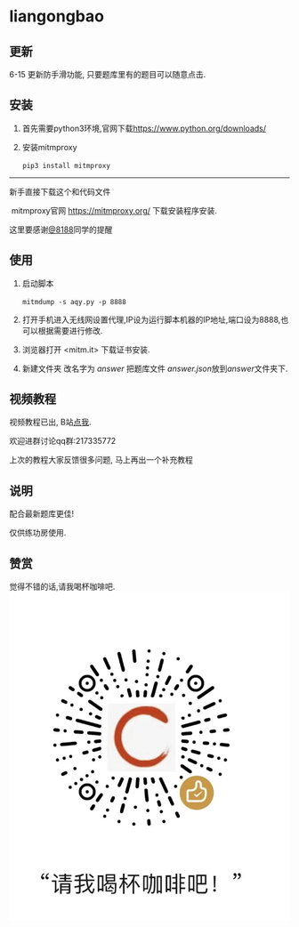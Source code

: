 # liangongbao

## 更新

6-15 更新防手滑功能, 只要题库里有的题目可以随意点击.

## 安装

1. 首先需要python3环境,官网下载<https://www.python.org/downloads/>

2. 安装mitmproxy

   `pip3 install mitmproxy`

---

新手直接下载这个和代码文件

​	mitmproxy官网 https://mitmproxy.org/ 下载安装程序安装.

这里要感谢[@8188](https://github.com/8188)同学的提醒

## 使用

1. 启动脚本

   `mitmdump -s aqy.py -p 8888`

2. 打开手机进入无线网设置代理,IP设为运行脚本机器的IP地址,端口设为8888,也可以根据需要进行修改.

3. 浏览器打开 <mitm.it> 下载证书安装.

4. 新建文件夹 改名字为 *answer* 把题库文件 *answer.json*放到*answer*文件夹下.



## 视频教程

视频教程已出, B站[点我](https://www.bilibili.com/video/BV1rY411K7VH?share_source=copy_web). 

欢迎进群讨论qq群:217335772

上次的教程大家反馈很多问题, 马上再出一个补充教程

## 说明

配合最新题库更佳!

仅供练功房使用.


## 赞赏

觉得不错的话,请我喝杯咖啡吧.![DONATE](./donate.jpg)